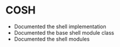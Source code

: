 # COSH
- Documented the shell implementation
- Documented the base shell module class
- Documented the shell modules
